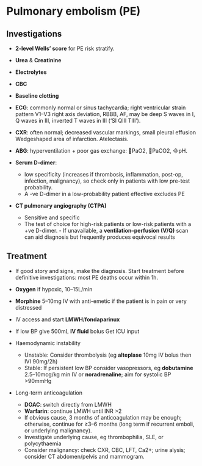 # Pulmonary embolism (PE)

## Investigations

- **2-level Wells’ score** for PE risk stratify.

- **Urea** & **Creatinine**

- **Electrolytes**

- **CBC**

- **Baseline clotting**

- **ECG**: commonly normal or sinus tachycardia; right ventricular strain pattern V1–V3 right axis deviation, RBBB, AF, may be deep S waves in I, Q waves in III, inverted T waves in III (‘SI QIII TIII’).

- **CXR**: often normal; decreased vascular markings, small pleural effusion Wedgeshaped area of infarction. Atelectasis.

- **ABG**: hyperventilation + poor gas exchange: PaO2, PaCO2, pH.

- **Serum D-dimer**:

  - low specificity (increases if thrombosis, inflammation, post-op, infection, malignancy), so check only in patients with low pre-test probability.
  - A -ve D-dimer in a low-probability patient effective excludes PE

- **CT pulmonary angiography (CTPA)**
  - Sensitive and specific
  - The test of choice for high-risk patients or low-risk patients with a +ve D-dimer. - If unavailable, a **ventilation–perfusion (V/Q)** scan can aid diagnosis but frequently produces equivocal results

## Treatment

- If good story and signs, make the diagnosis. Start treatment before
  definitive investigations: most PE deaths occur within 1h.

- **Oxygen** if hypoxic, 10–15L/min

- **Morphine** 5–10mg IV with anti-emetic if the patient is in pain or very distressed

- IV access and start **LMWH**/**fondaparinux**

- If low BP give 500mL **IV fluid** bolus Get ICU input

- Haemodynamic instability

  - Unstable: Consider thrombolysis (eg **alteplase** 10mg IV bolus then IVI 90mg/2h)
  - Stable: If persistent low BP consider vasopressors, eg **dobutamine** 2.5–10mcg/kg min IV or **noradrenaline**; aim for systolic BP >90mmHg

- Long-term anticoagulation
  - **DOAC**: switch directly from LMWH
  - **Warfarin**: continue LMWH until INR >2
  - If obvious cause, 3 months of anticoagulation may be enough;
    otherwise, continue for ≥3–6 months (long term if recurrent emboli, or
    underlying malignancy).
  - Investigate underlying cause, eg thrombophilia, SLE, or polycythaemia
  - Consider malignancy: check CXR, CBC, LFT, Ca2+; urine alysis; consider CT abdomen/pelvis and mammogram.
